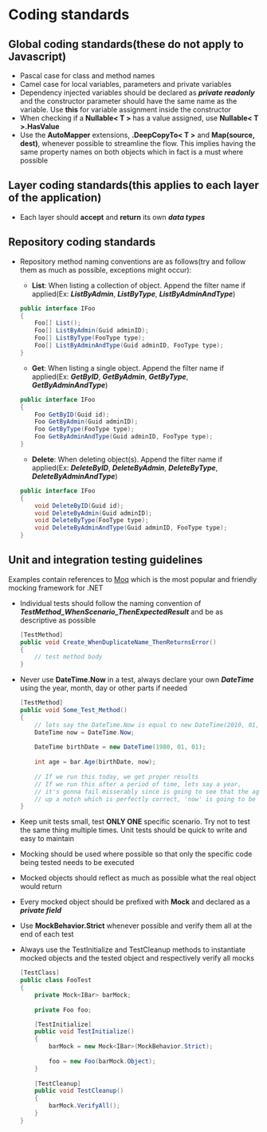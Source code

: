 # Coding standards

## Global coding standards(these do not apply to Javascript)
  * Pascal case for class and method names
  * Camel case for local variables, parameters and private variables
  * Dependency injected variables should be declared as ***private readonly*** and the constructor parameter should have the same name as the variable. Use **this** for variable assignment inside the constructor
  * When checking if a **Nullable< T >** has a value assigned, use **Nullable< T >.HasValue**
  * Use the **AutoMapper** extensions,  **.DeepCopyTo< T >** and **Map(source, dest)**, whenever possible to streamline the flow. This implies having the same property names on both objects which in fact is a must where possible

## Layer coding standards(this applies to each layer of the application)
  * Each layer should **accept** and **return** its own ***data types***


## Repository coding standards
  * Repository method naming conventions are as follows(try and follow them as much as possible, exceptions might occur):
  
    * **List**: When listing a collection of object. Append the filter name if applied(Ex: ***ListByAdmin***, ***ListByType***, ***ListByAdminAndType***)

    ``` c#
    public interface IFoo
    {
        Foo[] List();
        Foo[] ListByAdmin(Guid adminID);
        Foo[] ListByType(FooType type);
        Foo[] ListByAdminAndType(Guid adminID, FooType type);
    }
    ```

    * **Get**: When listing a single object. Append the filter name if applied(Ex: ***GetByID***, ***GetByAdmin***, ***GetByType***, ***GetByAdminAndType***)

    ``` c#
    public interface IFoo
    {
        Foo GetByID(Guid id);
        Foo GetByAdmin(Guid adminID);
        Foo GetByType(FooType type);
        Foo GetByAdminAndType(Guid adminID, FooType type);
    }
    ```

    * **Delete**: When deleting object(s). Append the filter name if applied(Ex: ***DeleteByID***, ***DeleteByAdmin***, ***DeleteByType***, ***DeleteByAdminAndType***)

    ``` c#
    public interface IFoo
    {
        void DeleteByID(Guid id);
        void DeleteByAdmin(Guid adminID);
        void DeleteByType(FooType type);
        void DeleteByAdminAndType(Guid adminID, FooType type);
    }
    ```

## Unit and integration testing guidelines
Examples contain references to [Moq](https://github.com/moq/moq4) which is the most popular and friendly mocking framework for .NET

  * Individual tests should follow the naming convention of ***TestMethod_WhenScenario_ThenExpectedResult*** and be as descriptive as possible

    ``` c#
    [TestMethod]
    public void Create_WhenDuplicateName_ThenReturnsError()
    {
        // test method body
    }
    ```
  
  * Never use **DateTime.Now** in a test, always declare your own ***DateTime*** using the year, month, day or other parts if needed

    ``` c#
    [TestMethod]
    public void Some_Test_Method()
    {
        // lets say the DateTime.Now is equal to new DateTime(2010, 01, 01)
        DateTime now = DateTime.Now;
        
        DateTime birthDate = new DateTime(1980, 01, 01);
        
        int age = bar.Age(birthDate, now);
        
        // If we run this today, we get proper results
        // If we run this after a period of time, lets say a year,
        // it's gonna fail misserably since is going to see that the age went
        // up a notch which is perfectly correct, 'now' is going to be new DateTime(2011, 01, 01)
    }
    ```
  
  * Keep unit tests small, test **ONLY ONE** specific scenario. Try not to test the same thing multiple times. Unit tests should be quick to write and easy to maintain
  * Mocking should be used where possible so that only the specific code being tested needs to be executed
  * Mocked objects should reflect as much as possible what the real object would return
  * Every mocked object should be prefixed with **Mock** and declared as a ***private field***
  * Use **MockBehavior.Strict** whenever possible and verify them all at the end of each test
  * Always use the TestInitialize and TestCleanup methods to instantiate mocked objects and the tested object and respectively verify all mocks

    ``` c#
    [TestClass]
    public class FooTest
    {
        private Mock<IBar> barMock;
        
        private Foo foo;
    
        [TestInitialize]
        public void TestInitialize()
        {
            barMock = new Mock<IBar>(MockBehavior.Strict);
            
            foo = new Foo(barMock.Object);
        }
        
        [TestCleanup]
        public void TestCleanup()
        {
            barMock.VerifyAll();
        }
    }
    ```
